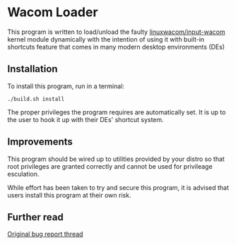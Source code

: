 # Wacom Loader

This program is written to load/unload the faulty [linuxwacom/input-wacom](https://github.com/linuxwacom/input-wacom) kernel module dynamically with the intention of using it with built-in shortcuts feature that comes in many modern desktop environments (DEs)

## Installation

To install this program, run in a terminal:

```
./build.sh install
```

The proper privileges the program requires are automatically set. It is up to the user to hook it up with their DEs' shortcut system.

## Improvements

This program should be wired up to utilities provided by your distro so that root privileges are granted correctly and cannot be used for privileage esculation.

While effort has been taken to try and secure this program, it is advised that users install this program at their own risk.

## Further read

[Original bug report thread](https://github.com/linuxwacom/input-wacom/issues/342)
